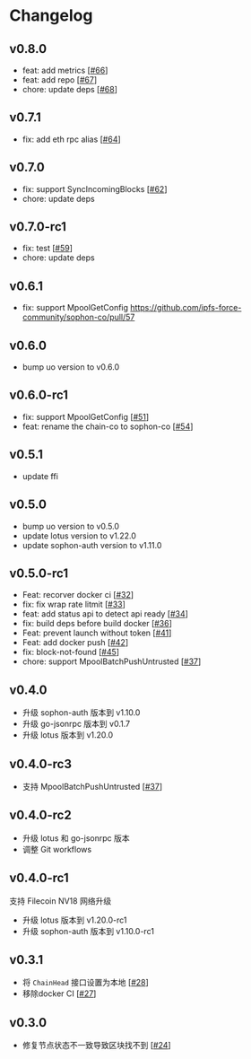 # Changelog

## v0.8.0

* feat: add metrics [[#66](https://github.com/ipfs-force-community/sophon-co/pull/66)]
* feat: add repo [[#67](https://github.com/ipfs-force-community/sophon-co/pull/67)]
* chore: update deps [[#68](https://github.com/ipfs-force-community/sophon-co/pull/68)]

## v0.7.1

* fix: add eth rpc alias [[#64](https://github.com/ipfs-force-community/sophon-co/pull/64)]

## v0.7.0

* fix: support SyncIncomingBlocks [[#62](https://github.com/ipfs-force-community/sophon-co/pull/62)]
* chore: update deps

## v0.7.0-rc1

* fix: test [[#59](https://github.com/ipfs-force-community/sophon-co/pull/59)]
* chore: update deps

## v0.6.1

* fix: support MpoolGetConfig https://github.com/ipfs-force-community/sophon-co/pull/57

## v0.6.0

* bump uo version to v0.6.0

## v0.6.0-rc1

* fix: support MpoolGetConfig [[#51](https://github.com/ipfs-force-community/sophon-co/pull/51)]
* feat: rename the chain-co to sophon-co [[#54](https://github.com/ipfs-force-community/sophon-co/pull/54)]

## v0.5.1

* update ffi

## v0.5.0

* bump uo version to v0.5.0
* update lotus version to v1.22.0
* update sophon-auth version to v1.11.0
## v0.5.0-rc1

* Feat: recorver docker ci [[#32](https://github.com/ipfs-force-community/sophon-co/pull/32)]
* fix: fix wrap rate litmit [[#33](https://github.com/ipfs-force-community/sophon-co/pull/33)]
* feat: add status api to detect api ready [[#34](https://github.com/ipfs-force-community/sophon-co/pull/34)]
* fix: build deps before build docker [[#36](https://github.com/ipfs-force-community/sophon-co/pull/36)]
* Feat: prevent launch without token [[#41](https://github.com/ipfs-force-community/sophon-co/pull/41)]
* Feat: add docker push [[#42](https://github.com/ipfs-force-community/sophon-co/pull/42)]
* fix: block-not-found [[#45](https://github.com/ipfs-force-community/sophon-co/pull/45)]
* chore: support MpoolBatchPushUntrusted [[#37](https://github.com/ipfs-force-community/sophon-co/pull/37)]

## v0.4.0

* 升级 sophon-auth 版本到 v1.10.0
* 升级 go-jsonrpc 版本到 v0.1.7
* 升级 lotus 版本到 v1.20.0

## v0.4.0-rc3

* 支持 MpoolBatchPushUntrusted [[#37](https://github.com/ipfs-force-community/sophon-co/pull/37)]

## v0.4.0-rc2

* 升级 lotus 和 go-jsonrpc 版本
* 调整 Git workflows

## v0.4.0-rc1

支持 Filecoin NV18 网络升级

* 升级 lotus 版本到 v1.20.0-rc1
* 升级 sophon-auth 版本到 v1.10.0-rc1

## v0.3.1

- 将 `ChainHead` 接口设置为本地 [[#28](https://github.com/ipfs-force-community/sophon-co/pull/28)]
- 移除docker CI [[#27](https://github.com/ipfs-force-community/sophon-co/pull/27)]

## v0.3.0

- 修复节点状态不一致导致区块找不到 [[#24](https://github.com/ipfs-force-community/sophon-co/pull/24)]
